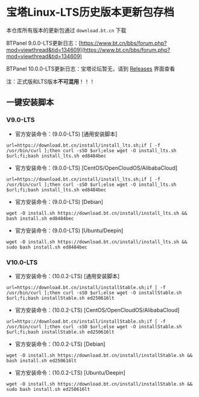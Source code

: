 # 宝塔Linux-LTS历史版本更新包存档
本仓库所有版本的更新包通过 `download.bt.cn` 下载

<!-- <del>站点默认404＆502界面出现宝塔的ad（仅中国大陆机器显示，海外机器无影响，可自行修改网站目录内的404.html）</del>  国内版宝塔目前已移除该AD -->

BTPanel 9.0.0-LTS更新日志：[https://www.bt.cn/bbs/forum.php?mod=viewthread&tid=134609](https://www.bt.cn/bbs/forum.php?mod=viewthread&tid=134609)

BTPanel 10.0.0-LTS更新日志：宝塔论坛暂无，请到 [Releases](https://github.com/Baota-Panel/BT-Panel-LTS-Linux/releases) 界面查看

注：正式版和LTS版本**不可混用**！！！

<!--
* 官方安装命令：(9.0.0公测版)[默认线路]
```
url=https://download.bt.cn/install/install_lts.sh;if [ -f /usr/bin/curl ];then curl -sSO $url;else wget -O install_lts.sh $url;fi;bash install_lts.sh ltsview ed8484bec
```
* 官方安装命令：(9.0.0公测版)[电信线路]
```
url=https://cmcc1-node.bt.cn/install/install_lts.sh;if [ -f /usr/bin/curl ];then curl -sSO $url;else wget -O install_lts.sh $url;fi;bash install_lts.sh ltsview ed8484bec
```
* 官方安装命令：(9.0.0公测版)[香港线路]
```
url=https://hk1-node.bt.cn/install/install_lts.sh;if [ -f /usr/bin/curl ];then curl -sSO $url;else wget -O install_lts.sh $url;fi;bash install_lts.sh ltsview ed8484bec
```
* 官方安装命令：(9.0.0公测版)[欧美线路]
```
url=https://cf1-node.aapanel.com/install/install_lts.sh;if [ -f /usr/bin/curl ];then curl -sSO $url;else wget -O install_lts.sh $url;fi;bash install_lts.sh ltsview ed8484bec
```
* 官方安装命令：(9.0.0-LTS预览版)[万能安装脚本]
```
url=https://download.bt.cn/install/install_lts.sh;if [ -f /usr/bin/curl ];then curl -sSO $url;else wget -O install_lts.sh $url;fi;bash install_lts.sh ed8484bec
```
* 官方安装命令：(9.0.0-LTS预览版)[Debian安装脚本]
```
wget -O install.sh https://download.bt.cn/install/install_lts.sh && bash install.sh ed8484bec
```
* 官方安装命令：(9.0.0-LTS预览版)[Ubuntu/Deepin安装脚本]
```
wget -O install.sh https://download.bt.cn/install/install_lts.sh && sudo bash install.sh ed8484bec
```
* 官方安装命令：(9.0.0-LTS预览版)[CentOS/OpenCloud/AlibabaCloud安装脚本]
```
yum install -y wget && wget -O install.sh https://download.bt.cn/install/install_lts.sh && bash install.sh ed8484bec
```
-->

## 一键安装脚本

### V9.0-LTS
* 官方安装命令：(9.0.0-LTS) [通用安装脚本]
```
url=https://download.bt.cn/install/install_lts.sh;if [ -f /usr/bin/curl ];then curl -sSO $url;else wget -O install_lts.sh $url;fi;bash install_lts.sh ed8484bec
```
* 官方安装命令：(9.0.0-LTS) [CentOS/OpenCloudOS/AlibabaCloud]
```
url=https://download.bt.cn/install/install_lts.sh;if [ -f /usr/bin/curl ];then curl -sSO $url;else wget -O install_lts.sh $url;fi;bash install_lts.sh ed8484bec
```
* 官方安装命令：(9.0.0-LTS) [Debian]
```
wget -O install.sh https://download.bt.cn/install/install_lts.sh && bash install.sh ed8484bec
```
* 官方安装命令：(9.0.0-LTS) [Ubuntu/Deepin]
```
wget -O install.sh https://download.bt.cn/install/install_lts.sh && sudo bash install.sh ed8484bec
```

### V10.0-LTS
* 官方安装命令：(10.0.2-LTS) [通用安装脚本]
```
url=https://download.bt.cn/install/installStable.sh;if [ -f /usr/bin/curl ];then curl -sSO $url;else wget -O installStable.sh $url;fi;bash installStable.sh ed250616lt
```
* 官方安装命令：(10.0.2-LTS) [CentOS/OpenCloudOS/AlibabaCloud]
```
url=https://download.bt.cn/install/installStable.sh;if [ -f /usr/bin/curl ];then curl -sSO $url;else wget -O installStable.sh $url;fi;bash installStable.sh ed250616lt
```
* 官方安装命令：(10.0.2-LTS) [Debian]
```
wget -O install.sh https://download.bt.cn/install/installStable.sh && bash install.sh ed250616lt
```
* 官方安装命令：(10.0.2-LTS) [Ubuntu/Deepin]
```
wget -O install.sh https://download.bt.cn/install/installStable.sh && sudo bash install.sh ed250616lt
```
